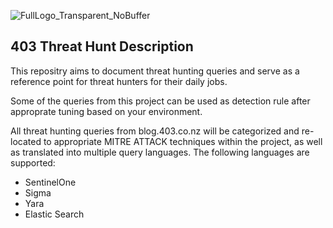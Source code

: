![FullLogo_Transparent_NoBuffer](https://github.com/unauthorized-403/403-ThreatHunt/assets/169030525/746583d2-b201-4e18-9824-5c89c278bb86)

<h2>403 Threat Hunt Description</h2>
<p>This repositry aims to document threat hunting queries and serve as a reference point for threat hunters for their daily jobs.</p>
<p></p>
<p>Some of the queries from this project can be used as detection rule after approprate tuning based on your environment.</p>
<p></p>
<p>All threat hunting queries from blog.403.co.nz will be categorized and re-located to appropriate MITRE ATTACK techniques within the project, as well as translated into multiple query languages. The following languages are supported:</p>
<ul>
  <li>SentinelOne</li>
  <li>Sigma</li>
  <li>Yara</li>
  <li>Elastic Search</li>
</ul>
